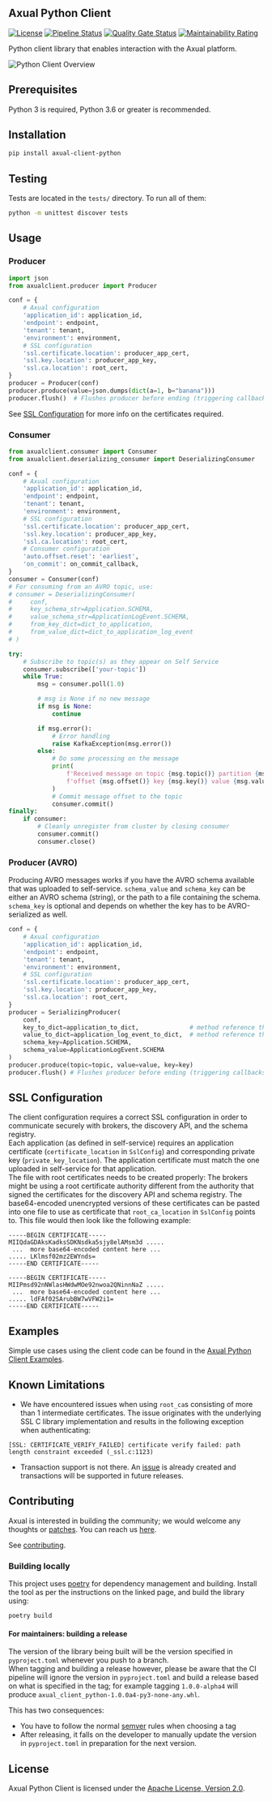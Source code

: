 Axual Python Client
-------------------

[![License](https://img.shields.io/badge/License-Apache%202.0-blue.svg)](https://opensource.org/licenses/Apache-2.0)
[![Pipeline Status](https://gitlab.com/axual-public/axual-client-python/badges/master/pipeline.svg)](https://gitlab.com/axual-public/axual-client-python/commits/master) 
[![Quality Gate Status](https://sonarcloud.io/api/project_badges/measure?project=axual-public-axual-client-python&metric=alert_status&token=803308122363db3988c6a86bfedcb42d5b4a6791)](https://sonarcloud.io/dashboard?id=axual-public-axual-client-python)
[![Maintainability Rating](https://sonarcloud.io/api/project_badges/measure?project=axual-public-axual-client-python&metric=sqale_rating&token=803308122363db3988c6a86bfedcb42d5b4a6791)](https://sonarcloud.io/dashboard?id=axual-public-axual-client-python)

Python client library that enables interaction with the Axual platform.

![Python Client Overview](http://www.plantuml.com/plantuml/png/VP0zQyCm48Rdw5TSJI6J6-hP14AxT0jqB1s4T8v5zA7ALca8_Uzrpht4zf39kkTz_HpSW_7APerGAnkoDhupXxRV76Lpb5iXrc8DAaI36eotnYEqc12Q51pqBKAqqlVPsGqqmMfCJyCVeadI8HJx57HMc436M83i838uYvKABWQFleTYzvEb1MNDC5rxuoX-MVOIV9VTHAO8t9TnxofZ6xKebjG_YvdarNGgV6CwmMx_HZLz8RFEkshHIKXuC5sVJjJYGQo-CcQ4eduS3qafFP_lP9KGAre4vKThj4R_MMudKdxDOhQENoWPLV-eWlBMkfpWTbseXuGMBY5lMd3MS4niSc1oBI4z5uhg3m00)

## Prerequisites

Python 3 is required, Python 3.6 or greater is recommended.

## Installation

```bash
pip install axual-client-python
```

## Testing
Tests are located in the `tests/` directory.
To run all of them:
```bash
python -m unittest discover tests
```

## Usage
### Producer

```python
import json
from axualclient.producer import Producer

conf = {
    # Axual configuration
    'application_id': application_id,
    'endpoint': endpoint,
    'tenant': tenant,
    'environment': environment,
    # SSL configuration
    'ssl.certificate.location': producer_app_cert,
    'ssl.key.location': producer_app_key,
    'ssl.ca.location': root_cert,
}
producer = Producer(conf)
producer.produce(value=json.dumps(dict(a=1, b="banana")))
producer.flush()  # Flushes producer before ending (triggering callbacks for delivery reports)
```
See [SSL Configuration](#ssl-configuration) for more info on the certificates required.

### Consumer

```python
from axualclient.consumer import Consumer
from axualclient.deserializing_consumer import DeserializingConsumer

conf = {
    # Axual configuration
    'application_id': application_id,
    'endpoint': endpoint,
    'tenant': tenant,
    'environment': environment,
    # SSL configuration
    'ssl.certificate.location': producer_app_cert,
    'ssl.key.location': producer_app_key,
    'ssl.ca.location': root_cert,
    # Consumer configuration
    'auto.offset.reset': 'earliest',
    'on_commit': on_commit_callback,
}
consumer = Consumer(conf)
# For consuming from an AVRO topic, use:
# consumer = DeserializingConsumer(
#     conf,
#     key_schema_str=Application.SCHEMA,
#     value_schema_str=ApplicationLogEvent.SCHEMA,
#     from_key_dict=dict_to_application,
#     from_value_dict=dict_to_application_log_event
# )

try:
    # Subscribe to topic(s) as they appear on Self Service
    consumer.subscribe(['your-topic'])
    while True:
        msg = consumer.poll(1.0)

        # msg is None if no new message
        if msg is None:
            continue

        if msg.error():
            # Error handling
            raise KafkaException(msg.error())
        else:
            # Do some processing on the message
            print(
                f'Received message on topic {msg.topic()} partition {msg.partition()} '
                f'offset {msg.offset()} key {msg.key()} value {msg.value()}'
            )
            # Commit message offset to the topic
            consumer.commit()
finally:
    if consumer:
        # Cleanly unregister from cluster by closing consumer
        consumer.commit()
        consumer.close()
```

### Producer (AVRO)
Producing AVRO messages works if you have the AVRO schema available that was uploaded to self-service. ```schema_value``` and ```schema_key``` can be either an AVRO schema (string), or the path to a file containing the schema. ```schema_key``` is optional and depends on whether the key has to be AVRO-serialized as well.
```python
conf = {
    # Axual configuration
    'application_id': application_id,
    'endpoint': endpoint,
    'tenant': tenant,
    'environment': environment,
    # SSL configuration
    'ssl.certificate.location': producer_app_cert,
    'ssl.key.location': producer_app_key,
    'ssl.ca.location': root_cert,
}
producer = SerializingProducer(
    conf,
    key_to_dict=application_to_dict,              # method reference that converts a key object to dictionary (see docs)
    value_to_dict=application_log_event_to_dict,  # method reference that converts a value object to dictionary (see docs)
    schema_key=Application.SCHEMA,
    schema_value=ApplicationLogEvent.SCHEMA
)
producer.produce(topic=topic, value=value, key=key)
producer.flush() # Flushes producer before ending (triggering callbacks for delivery reports)
```

## SSL Configuration
The client configuration requires a correct SSL configuration in order to communicate securely with brokers, the discovery API, and the schema registry.  
Each application (as defined in self-service) requires an application certificate (```certificate_location``` in ```SslConfig```) and corresponding private key (```private_key_location```). The application certificate must match the one uploaded in self-service for that application.  
The file with root certificates needs to be created properly: The brokers might be using a root certificate authority different from the authority that signed the certificates for the discovery API and schema registry.
The base64-encoded unencrypted versions of these certificates can be pasted into one file to use as certificate that ```root_ca_location``` in ```SslConfig``` points to. This file would then look like the following example:
```
-----BEGIN CERTIFICATE-----
MIIQdaGDAksKadksSDKNsdka5sjy8elAMsm3d .....
 ...  more base64-encoded content here ...
..... LKlmsf02mz2EWYnds=
-----END CERTIFICATE-----

-----BEGIN CERTIFICATE-----
MIIPmsd92nNWlasHWdwMOe92nwoa2QNinnNaZ .....
 ...  more base64-encoded content here ...
..... ldFAf02SArubBW7wVFW2i1=
-----END CERTIFICATE-----
```

## Examples

Simple use cases using the client code can be found in the 
[Axual Python Client Examples](https://gitlab.com/axual-public/axual-client-python-examples).


## Known Limitations

- We have encountered issues when using `root_ca`s consisting of more than 1 intermediate certificates.
The issue originates with the underlying SSL C library implementation and results in the following exception 
when authenticating:

```
[SSL: CERTIFICATE_VERIFY_FAILED] certificate verify failed: path length constraint exceeded (_ssl.c:1123)
```
- Transaction support is not there. An [issue](https://gitlab.com/axual-public/axual-client-python/-/issues/17) is already created and transactions will be supported in future releases.

## Contributing

Axual is interested in building the community; we would welcome any thoughts or 
[patches](https://gitlab.com/axual-public/axual-client-python/-/issues).
You can reach us [here](https://axual.com/contact/).

See [contributing](https://gitlab.com/axual-public/axual-client-python/blob/master/CONTRIBUTING.md).

### Building locally
This project uses [poetry](https://python-poetry.org/docs/) for dependency management and building.
Install the tool as per the instructions on the linked page, and build the library using:

    poetry build

#### For maintainers: building a release
The version of the library being built will be the version specified in `pyproject.toml` whenever you 
push to a branch. 
<br>
When tagging and building a release however, please be aware that the CI pipeline will ignore the version in `pyproject.toml` and 
build a release based on what is specified in the tag; 
for example tagging `1.0.0-alpha4` will produce `axual_client_python-1.0.0a4-py3-none-any.whl`.
<p>
This has two consequences:

- You have to follow the normal [semver](https://semver.org/) rules when choosing a tag
- After releasing, it falls on the developer to manually update the version in `pyproject.toml` in preparation for the next version.


## License

Axual Python Client is licensed under the [Apache License, Version 2.0](https://www.apache.org/licenses/LICENSE-2.0.txt).
